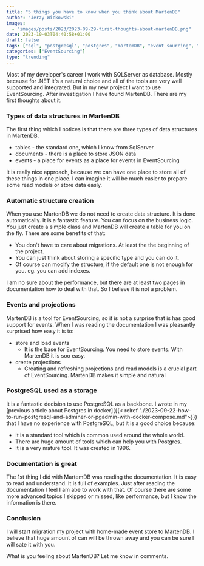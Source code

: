 ```yaml
---
title: "5 things you have to know when you think about MartenDB"
author: "Jerzy Wickowski"
images:
  - "images/posts/2023/2023-09-29-first-thoughts-about-martenDB.png" 
date: 2023-10-03T04:40:58+01:00
draft: false
tags: ["sql", "postgresql", "postgres", "martemDB", "event sourcing", "documents", "json"]
categories: ["EventSourcing"]
type: "trending"
---
```


Most of my developer's career I work with SQLServer as database. Mostly because for .NET it's a natural choice and all of the tools are very well supported and integrated. But in my new project I want to use EventSourcing. After investigation I have found MartenDB. There are my first thoughts about it.

### Types of data structures in MartenDB
The first thing which I notices is that there are three types of data structures in MartenDB. 
- tables - the standard one, which I know from SqlServer
- documents - there is a place to store JSON data
- events - a place for events as a place for events in EventSourcing

It is really nice approach, because we can have one place to store all of these things in one place. 
I can imagine it will be much easier to prepare some read models or store data easly.

### Automatic structure creation
When you use MartenDB we do not need to create data structure. It is done automatically. It is a fantastic feature. You can focus on the business logic. You just create a simple class and MartenDB will create a table for you on the fly. There are some benefits of that:

- You don't have to care about migrations. At least the the beginning of the project.
- You can just think about storing a specific type and you can do it.
- Of course can modify the structure, if the default one is not enough for you. eg. you can add indexes.

I am no sure about the performance, but there are at least two pages in documentation how to deal with that. So I believe it is not a problem. 

### Events and projections
MartenDB is a tool for EventSourcing, so it is not a surprise that is has good support for events. When I was reading the documentation I was pleasantly surprised how easy it is to:
- store and load events
  - It is the base for EventSourcing. You need to store events. With MartenDB it is soo easy.
- create projections 
  - Creating and refreshing projections and read models is a crucial part of EventSourcing. MartenDB makes it simple and natural

### PostgreSQL used as a storage
It is a fantastic decision to use PostgreSQL as a backbone. I wrote in my [previous article about Postgres in docker]({{< relref "./2023-09-22-how-to-run-postgresql-and-adminer-or-pgadmin-with-docker-compose.md">}}) that I have no experience with PostgreSQL, but it is a good choice because:
- It is a standard tool which is common used around the whole world.
- There are huge amount of tools which can help you with Postgres.
- It is a very mature tool. It was created in 1996.

### Documentation is great
The 1st thing I did with MartemDB was reading the documentation. It is easy to read and understand. It is full of examples. Just after reading the documentation I feel I am abe to work with that. Of course there are some more advanced topics I skipped or missed, like performance, but I know the information is there.

### Conclusion
I will start migration my project with home-made event store to MartenDB. I believe that huge amount of can will be thrown away and you can be sure I will sate it with you.

What is you feeling about MartenDB? Let me know in comments.
